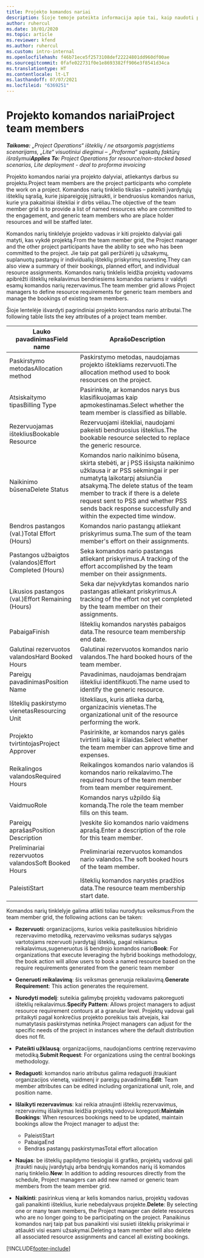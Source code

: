 ```yaml
---
title: Projekto komandos nariai
description: Šioje temoje pateikta informacija apie tai, kaip naudoti projekto komandos nario informaciją, atributus ir planavimą.
author: ruhercul
ms.date: 10/01/2020
ms.topic: article
ms.reviewer: kfend
ms.author: ruhercul
ms.custom: intro-internal
ms.openlocfilehash: f46b71ece5f2573108def22224801dd960df00ae
ms.sourcegitcommit: 0fafe022731f0e1e8693382ff906e3f8541d34ca
ms.translationtype: HT
ms.contentlocale: lt-LT
ms.lasthandoff: 07/07/2021
ms.locfileid: "6369251"
---
```

# <a name="project-team-members"></a><span data-ttu-id="f449d-103">Projekto komandos nariai</span><span class="sxs-lookup"><span data-stu-id="f449d-103">Project team members</span></span>

<span data-ttu-id="f449d-104">_**Taikoma:** „Project Operations“ išteklių / ne atsargomis pagrįstiems scenarijams, „Lite“ visuotiniui diegimui – „Proforma“ sąskaitų faktūrų išrašymui_</span><span class="sxs-lookup"><span data-stu-id="f449d-104">_**Applies To:** Project Operations for resource/non-stocked based scenarios, Lite deployment - deal to proforma invoicing_</span></span>

<span data-ttu-id="f449d-105">Projekto komandos nariai yra projekto dalyviai, atliekantys darbus su projektu.</span><span class="sxs-lookup"><span data-stu-id="f449d-105">Project team members are the project participants who complete the work on a project.</span></span> <span data-ttu-id="f449d-106">Komandos narių tinklelio tikslas – pateikti įvardytųjų išteklių sąrašą, kurie įsipareigoję įsitraukti, ir bendruosius komandos narius, kurie yra pakaitiniai ištekliai ir dirbs vėliau.</span><span class="sxs-lookup"><span data-stu-id="f449d-106">The objective of the team member grid is to provide a list of named resources who are committed to the engagement, and generic team members who are place holder resources and will be staffed later.</span></span>

<span data-ttu-id="f449d-107">Komandos narių tinklelyje projekto vadovas ir kiti projekto dalyviai gali matyti, kas vykdė projektą.</span><span class="sxs-lookup"><span data-stu-id="f449d-107">From the team member grid, the Project manager and the other project participants have the ability to see who has been committed to the project.</span></span> <span data-ttu-id="f449d-108">Jie taip pat gali peržiūrėti jų užsakymų, suplanuotų pastangų ir individualių išteklių priskyrimų suvestinę.</span><span class="sxs-lookup"><span data-stu-id="f449d-108">They can also view a summary of their bookings, planned effort, and individual resource assignments.</span></span> <span data-ttu-id="f449d-109">Komandos narių tinklelis leidžia projektų vadovams apibrėžti išteklių reikalavimus bendriesiems komandos nariams ir valdyti esamų komandos narių rezervavimus.</span><span class="sxs-lookup"><span data-stu-id="f449d-109">The team member grid allows Project managers to define resource requirements for generic team members and manage the bookings of existing team members.</span></span>

<span data-ttu-id="f449d-110">Šioje lentelėje išvardyti pagrindiniai projekto komandos nario atributai.</span><span class="sxs-lookup"><span data-stu-id="f449d-110">The following table lists the key attributes of a project team member.</span></span>

| <span data-ttu-id="f449d-111">Lauko pavadinimas</span><span class="sxs-lookup"><span data-stu-id="f449d-111">Field name</span></span>          | <span data-ttu-id="f449d-112">Aprašo</span><span class="sxs-lookup"><span data-stu-id="f449d-112">Description</span></span>                                                                                                                                                                  |
|--------------------------|-----------------------------------------------------------------------------------------------------------------------------------------------------------------------------------|
| <span data-ttu-id="f449d-113">Paskirstymo metodas</span><span class="sxs-lookup"><span data-stu-id="f449d-113">Allocation method</span></span>        | <span data-ttu-id="f449d-114">Paskirstymo metodas, naudojamas projekto ištekliams rezervuoti.</span><span class="sxs-lookup"><span data-stu-id="f449d-114">The allocation method used to book resources on the project.</span></span>                                                                         |
| <span data-ttu-id="f449d-115">Atsiskaitymo tipas</span><span class="sxs-lookup"><span data-stu-id="f449d-115">Billing Type</span></span>             | <span data-ttu-id="f449d-116">Pasirinkite, ar komandos narys bus klasifikuojamas kaip apmokestinamas.</span><span class="sxs-lookup"><span data-stu-id="f449d-116">Select whether the team member is classified as billable.</span></span>                                                                                                                                       |
| <span data-ttu-id="f449d-117">Rezervuojamas išteklius</span><span class="sxs-lookup"><span data-stu-id="f449d-117">Bookable Resource</span></span>        | <span data-ttu-id="f449d-118">Rezervuojami ištekliai, naudojami pakeisti bendruosius išteklius.</span><span class="sxs-lookup"><span data-stu-id="f449d-118">The bookable resource selected to replace the generic resource.</span></span>                                                                                                                   |
| <span data-ttu-id="f449d-119">Naikinimo būsena</span><span class="sxs-lookup"><span data-stu-id="f449d-119">Delete Status</span></span>            | <span data-ttu-id="f449d-120">Komandos nario naikinimo būsena, skirta stebėti, ar į PSS išsiųsta naikinimo užklausa ir ar PSS sėkmingai ir per numatytą laikotarpį atsiunčia atsakymą.</span><span class="sxs-lookup"><span data-stu-id="f449d-120">The delete status of the team member to track if there is a delete request sent to PSS and whether PSS sends back response successfully and within the expected time window.</span></span> |
| <span data-ttu-id="f449d-121">Bendros pastangos (val.)</span><span class="sxs-lookup"><span data-stu-id="f449d-121">Total Effort (Hours)</span></span>     | <span data-ttu-id="f449d-122">Komandos nario pastangų atliekant priskyrimus suma.</span><span class="sxs-lookup"><span data-stu-id="f449d-122">The sum of the team member's effort on their assignments.</span></span>                                                                                                                         |
| <span data-ttu-id="f449d-123">Pastangos užbaigtos (valandos)</span><span class="sxs-lookup"><span data-stu-id="f449d-123">Effort Completed (Hours)</span></span> | <span data-ttu-id="f449d-124">Seka komandos nario pastangas atliekant priskyrimus.</span><span class="sxs-lookup"><span data-stu-id="f449d-124">A tracking of the effort accomplished by the team member on their assignments.</span></span>                                                                                           |
| <span data-ttu-id="f449d-125">Likusios pastangos (val.)</span><span class="sxs-lookup"><span data-stu-id="f449d-125">Effort Remaining (Hours)</span></span> | <span data-ttu-id="f449d-126">Seka dar neįvykdytas komandos nario pastangas atliekant priskyrimus.</span><span class="sxs-lookup"><span data-stu-id="f449d-126">A tracking of the effort not yet completed by the team member on their assignments.</span></span>                                                                                    |
| <span data-ttu-id="f449d-127">Pabaiga</span><span class="sxs-lookup"><span data-stu-id="f449d-127">Finish</span></span>                   | <span data-ttu-id="f449d-128">Išteklių komandos narystės pabaigos data.</span><span class="sxs-lookup"><span data-stu-id="f449d-128">The resource team membership end date.</span></span>                                                                                                                                            |
| <span data-ttu-id="f449d-129">Galutinai rezervuotos valandos</span><span class="sxs-lookup"><span data-stu-id="f449d-129">Hard Booked Hours</span></span>        | <span data-ttu-id="f449d-130">Galutinai rezervuotos komandos nario valandos.</span><span class="sxs-lookup"><span data-stu-id="f449d-130">The hard booked hours of the team member.</span></span>                                                                                                                                                                |
| <span data-ttu-id="f449d-131">Pareigų pavadinimas</span><span class="sxs-lookup"><span data-stu-id="f449d-131">Position Name</span></span>            | <span data-ttu-id="f449d-132">Pavadinimas, naudojamas bendrajam ištekliui identifikuoti.</span><span class="sxs-lookup"><span data-stu-id="f449d-132">The name used to identify the generic resource.</span></span>                                                                                                                                   |
| <span data-ttu-id="f449d-133">Išteklių paskirstymo vienetas</span><span class="sxs-lookup"><span data-stu-id="f449d-133">Resourcing Unit</span></span>          | <span data-ttu-id="f449d-134">Ištekliaus, kuris atlieka darbą, organizacinis vienetas.</span><span class="sxs-lookup"><span data-stu-id="f449d-134">The organizational unit of the resource performing the work.</span></span>                                                                                                                      |
| <span data-ttu-id="f449d-135">Projekto tvirtintojas</span><span class="sxs-lookup"><span data-stu-id="f449d-135">Project Approver</span></span>         | <span data-ttu-id="f449d-136">Pasirinkite, ar komandos narys galės tvirtinti laiką ir išlaidas.</span><span class="sxs-lookup"><span data-stu-id="f449d-136">Select whether the team member can approve time and expenses.</span></span>                                                                                                                     |
| <span data-ttu-id="f449d-137">Reikalingos valandos</span><span class="sxs-lookup"><span data-stu-id="f449d-137">Required Hours</span></span>           | <span data-ttu-id="f449d-138">Reikalingos komandos nario valandos iš komandos nario reikalavimo.</span><span class="sxs-lookup"><span data-stu-id="f449d-138">The required hours of the team member from team member requirement.</span></span>                                                                                                                       |
| <span data-ttu-id="f449d-139">Vaidmuo</span><span class="sxs-lookup"><span data-stu-id="f449d-139">Role</span></span>                     | <span data-ttu-id="f449d-140">Komandos narys užpildo šią komandą.</span><span class="sxs-lookup"><span data-stu-id="f449d-140">The role the team member fills on this team.</span></span>                                                                                                                                |
| <span data-ttu-id="f449d-141">Pareigų aprašas</span><span class="sxs-lookup"><span data-stu-id="f449d-141">Position Description</span></span>     | <span data-ttu-id="f449d-142">Įveskite šio komandos nario vaidmens aprašą.</span><span class="sxs-lookup"><span data-stu-id="f449d-142">Enter a description of the role for this team member.</span></span>                                                                                                                             |
| <span data-ttu-id="f449d-143">Preliminariai rezervuotos valandos</span><span class="sxs-lookup"><span data-stu-id="f449d-143">Soft Booked Hours</span></span>        | <span data-ttu-id="f449d-144">Preliminariai rezervuotos komandos nario valandos.</span><span class="sxs-lookup"><span data-stu-id="f449d-144">The soft booked hours of the team member.</span></span>                                                                                                                                                                 |
| <span data-ttu-id="f449d-145">Paleisti</span><span class="sxs-lookup"><span data-stu-id="f449d-145">Start</span></span>                    | <span data-ttu-id="f449d-146">Išteklių komandos narystės pradžios data.</span><span class="sxs-lookup"><span data-stu-id="f449d-146">The resource team membership start date.</span></span>                                                                                                                                          |

<span data-ttu-id="f449d-147">Komandos narių tinklelyje galima atlikti toliau nurodytus veiksmus:</span><span class="sxs-lookup"><span data-stu-id="f449d-147">From the team member grid, the following actions can be taken:</span></span>

- <span data-ttu-id="f449d-148">**Rezervuoti**: organizacijoms, kurios veikia pasitelkusios hibridinio rezervavimo metodiką, rezervavimo veiksmas sudarys sąlygas vartotojams rezervuoti įvardytąjį išteklių, pagal reikiamus reikalavimus,sugeneruotus iš bendrojo komandos nario</span><span class="sxs-lookup"><span data-stu-id="f449d-148">**Book**: For organizations that execute leveraging the hybrid bookings methodology, the book action will allow users to book a named resource based on the require requirements generated from the generic team member</span></span>
- <span data-ttu-id="f449d-149">**Generuoti reikalavimą**: šis veiksmas generuoja reikalavimą.</span><span class="sxs-lookup"><span data-stu-id="f449d-149">**Generate Requirement**: This action generates the requirement.</span></span>
- <span data-ttu-id="f449d-150">**Nurodyti modelį**: suteikia galimybę projektų vadovams pakoreguoti išteklių reikalavimus.</span><span class="sxs-lookup"><span data-stu-id="f449d-150">**Specify Pattern**: Allows project managers to adjust resource requirement contours at a granular level.</span></span> <span data-ttu-id="f449d-151">Projektų vadovai gali pritaikyti pagal konkrečius projekto poreikius tais atvejais, kai numatytasis paskirstymas netinka.</span><span class="sxs-lookup"><span data-stu-id="f449d-151">Project managers can adjust for the specific needs of the project in instances where the default distribution does not fit.</span></span>
- <span data-ttu-id="f449d-152">**Pateikti užklausą**: organizacijoms, naudojančioms centrinę rezervavimo metodiką.</span><span class="sxs-lookup"><span data-stu-id="f449d-152">**Submit Request**: For organizations using the central bookings methodology.</span></span>
- <span data-ttu-id="f449d-153">**Redaguoti**: komandos nario atributus galima redaguoti įtraukiant organizacijos vienetą, vaidmenį ir pareigų pavadinimą.</span><span class="sxs-lookup"><span data-stu-id="f449d-153">**Edit**: Team member attributes can be edited including organizational unit, role, and position name.</span></span>
- <span data-ttu-id="f449d-154">**Išlaikyti rezervavimus**: kai reikia atnaujinti išteklių rezervavimus, rezervavimų išlaikymas leidžia projektų vadovui koreguoti:</span><span class="sxs-lookup"><span data-stu-id="f449d-154">**Maintain Bookings**: When resources bookings need to be updated, maintain bookings allow the Project manager to adjust the:</span></span>

    - <span data-ttu-id="f449d-155">Paleisti</span><span class="sxs-lookup"><span data-stu-id="f449d-155">Start</span></span>
    - <span data-ttu-id="f449d-156">Pabaiga</span><span class="sxs-lookup"><span data-stu-id="f449d-156">End</span></span>
    - <span data-ttu-id="f449d-157">Bendras pastangų paskirstymas</span><span class="sxs-lookup"><span data-stu-id="f449d-157">Total effort allocation</span></span>

- <span data-ttu-id="f449d-158">**Naujas**: be išteklių papildymo tiesiogiai iš grafiko, projektų vadovai gali įtraukti naujų įvardytųjų arba bendrųjų komandos narių iš komandos narių tinklelio.</span><span class="sxs-lookup"><span data-stu-id="f449d-158">**New**: In addition to adding resources directly from the schedule, Project managers can add new named or generic team members from the team member grid.</span></span>
- <span data-ttu-id="f449d-159">**Naikinti**: pasirinkus vieną ar kelis komandos narius, projektų vadovas gali panaikinti išteklius, kurie nebedalyvaus projekte.</span><span class="sxs-lookup"><span data-stu-id="f449d-159">**Delete**: By selecting one or many team members, the Project manager can delete resources who are no longer going to be participating on the project.</span></span> <span data-ttu-id="f449d-160">Panaikinus komandos narį taip pat bus panaikinti visi susieti išteklių priskyrimai ir atšaukti visi esami užsakymai.</span><span class="sxs-lookup"><span data-stu-id="f449d-160">Deleting a team member will also delete all associated resource assignments and  cancel all existing bookings.</span></span>


[!INCLUDE[footer-include](../includes/footer-banner.md)]